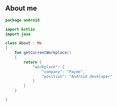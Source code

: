 

## About me
```kotlin
package android

import kotlin
import java

class About : Me
{
    fun getCurrentWorkplace()
    {
        return {
            "workplace": {
                "company": "Payme",
                "position": "Android developer"         
            }
        }
    }

}
```

<!--   <img align="right" alt="GIF" src="https://media.giphy.com/media/836HiJc7pgzy8iNXCn/giphy.gif" /> -->
<!--   
**Talking about Personal Stuffs:**

- 👨🏽‍💻 I’m currently working on PaySys-SDK;
- 🌱 I’m currently learning [Flutter](https://www.flutter.com/); 
- 🤔 I’m looking for help with Data Structures and Algorithms;
- 💬 Ask me about anything, I am happy to help;
- 📫 How to reach me: shohruh.maxmudov@mail.ru; -->

<!-- ![mr-shoxruxbek's github stats](https://github-readme-stats.vercel.app/api?username=mr-shoxruxbek&show_icons=true&hide_border=true&include_all_commits=true&count_private=true&line_height=21) -->

<!-- 
## Tools I use
<p><a><img src="https://raw.githubusercontent.com/avinal/avinal/5b465a7ae9fc5577a2b4755fb9daf311457201c4/images/git-plain.svg" width=7%> 
<img src="https://upload.wikimedia.org/wikipedia/commons/a/ab/Logo-ubuntu_cof-orange-hex.svg" width=7%>
 <img src="https://2.bp.blogspot.com/-tzm1twY_ENM/XlCRuI0ZkRI/AAAAAAAAOso/BmNOUANXWxwc5vwslNw3WpjrDlgs9PuwQCLcBGAsYHQ/s1600/pasted%2Bimage%2B0.png" width=7%>
  
  <img src="https://1000logos.net/wp-content/uploads/2020/08/Visual-Studio-Logo.png" width=7%> -->

  <!--<img src="" width=7%>-->
  
</p>
